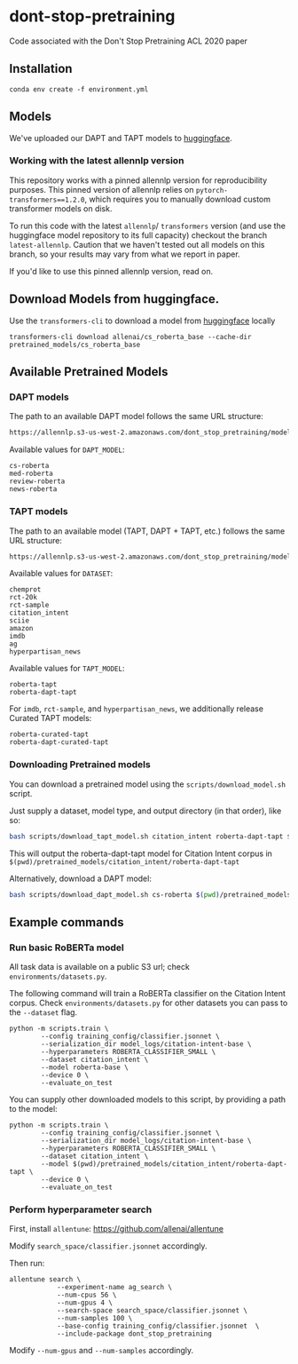 # dont-stop-pretraining
Code associated with the Don't Stop Pretraining ACL 2020 paper


## Installation

```
conda env create -f environment.yml
```

## Models

We've uploaded our DAPT and TAPT models to [huggingface](https://huggingface.co/allenai).

### Working with the latest allennlp version

This repository works with a pinned allennlp version for reproducibility purposes. This pinned version of allennlp relies on `pytorch-transformers==1.2.0`, which requires you to manually download custom transformer models on disk. 

To run this code with the latest `allennlp`/ `transformers` version (and use the huggingface model repository to its full capacity) checkout the branch `latest-allennlp`. Caution that we haven't tested out all models on this branch, so your results may vary from what we report in paper.

If you'd like to use this pinned allennlp version, read on.

## Download Models from huggingface.

Use the `transformers-cli` to download a model from [huggingface](https://huggingface.co/allenai) locally

```
transformers-cli download allenai/cs_roberta_base --cache-dir pretrained_models/cs_roberta_base
```

## Available Pretrained Models


### DAPT models

The path to an available DAPT model follows the same URL structure:

```bash
https://allennlp.s3-us-west-2.amazonaws.com/dont_stop_pretraining/models/$DAPT_MODEL
```

Available values for `DAPT_MODEL`:

```
cs-roberta
med-roberta
review-roberta
news-roberta
```


### TAPT models

The path to an available model (TAPT, DAPT + TAPT, etc.) follows the same URL structure:

```bash
https://allennlp.s3-us-west-2.amazonaws.com/dont_stop_pretraining/models/$DATASET/$TAPT_MODEL
```

Available values for `DATASET`:

```
chemprot
rct-20k
rct-sample
citation_intent
sciie
amazon
imdb
ag
hyperpartisan_news
```

Available values for `TAPT_MODEL`:

```
roberta-tapt
roberta-dapt-tapt
```

For `imdb`, `rct-sample`, and `hyperpartisan_news`, we additionally release Curated TAPT models:

```
roberta-curated-tapt
roberta-dapt-curated-tapt
```

### Downloading Pretrained models

You can download a pretrained model using the `scripts/download_model.sh` script.

Just supply a dataset, model type, and output directory (in that order), like so:

```bash
bash scripts/download_tapt_model.sh citation_intent roberta-dapt-tapt $(pwd)/pretrained_models/citation_intent/roberta-dapt-tapt
```

This will output the roberta-dapt-tapt model for Citation Intent corpus in `$(pwd)/pretrained_models/citation_intent/roberta-dapt-tapt`


Alternatively, download a DAPT model:

```bash
bash scripts/download_dapt_model.sh cs-roberta $(pwd)/pretrained_models/cs-roberta
```

## Example commands

### Run basic RoBERTa model

All task data is available on a public S3 url; check `environments/datasets.py`.

The following command will train a RoBERTa classifier on the Citation Intent corpus. Check `environments/datasets.py` for other datasets you can pass to the `--dataset` flag.

```
python -m scripts.train \
        --config training_config/classifier.jsonnet \
        --serialization_dir model_logs/citation-intent-base \
        --hyperparameters ROBERTA_CLASSIFIER_SMALL \
        --dataset citation_intent \
        --model roberta-base \
        --device 0 \
        --evaluate_on_test
```

You can supply other downloaded models to this script, by providing a path to the model:

```
python -m scripts.train \
        --config training_config/classifier.jsonnet \
        --serialization_dir model_logs/citation-intent-base \
        --hyperparameters ROBERTA_CLASSIFIER_SMALL \
        --dataset citation_intent \
        --model $(pwd)/pretrained_models/citation_intent/roberta-dapt-tapt \
        --device 0 \
        --evaluate_on_test
```

### Perform hyperparameter search

First, install `allentune`: https://github.com/allenai/allentune

Modify `search_space/classifier.jsonnet` accordingly.

Then run:
```
allentune search \
            --experiment-name ag_search \
            --num-cpus 56 \
            --num-gpus 4 \
            --search-space search_space/classifier.jsonnet \
            --num-samples 100 \
            --base-config training_config/classifier.jsonnet  \
            --include-package dont_stop_pretraining
```

Modify `--num-gpus` and `--num-samples` accordingly.
